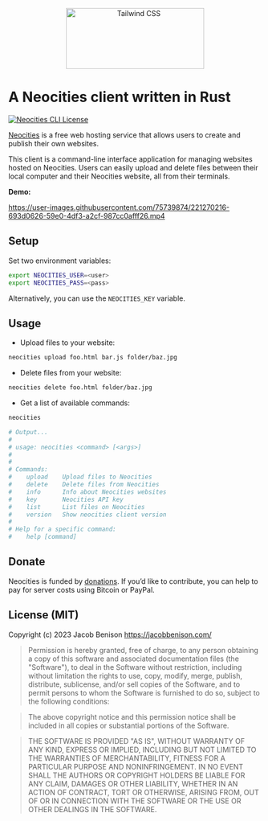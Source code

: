 <p align="center">
  <a href="https://jacobbenison.com/">
    <picture>
      <source media="(prefers-color-scheme: dark)" srcset="https://user-images.githubusercontent.com/75739874/220756778-26348fde-148f-4383-859c-8624d3de955d.png">
      <source media="(prefers-color-scheme: light)" srcset="https://user-images.githubusercontent.com/75739874/220756757-7204f7eb-2d3d-4c8e-a449-b294ac851304.png">
      <img alt="Tailwind CSS" src="https://user-images.githubusercontent.com/75739874/220756757-7204f7eb-2d3d-4c8e-a449-b294ac851304.png" width="275" height="121" style="max-width: 100%;">
    </picture>
  </a>
</p>

# A Neocities client written in Rust

[![Neocities CLI License](https://img.shields.io/github/license/ge3224/neocities)](https://github.com/ge3224/neocities/blob/main/LICENSE.md)

[Neocities](https://neocities.org/about) is a free web hosting service that allows users to create and publish their own websites. 

This client is a command-line interface application for managing websites hosted on Neocities. Users can easily upload and delete files between their local computer and their Neocities website, all from their terminals.

**Demo:**

https://user-images.githubusercontent.com/75739874/221270216-693d0626-59e0-4df3-a2cf-987cc0afff26.mp4

<!--## Installation-->

 <!--- [ ]  TODO-->

## Setup

Set two environment variables:

```bash
export NEOCITIES_USER=<user>
export NEOCITIES_PASS=<pass>
```

Alternatively, you can use the `NEOCITIES_KEY` variable.

## Usage

- Upload files to your website:

```bash
neocities upload foo.html bar.js folder/baz.jpg
```

- Delete files from your website:

```bash
neocities delete foo.html folder/baz.jpg
```

- Get a list of available commands:

```bash
neocities

# Output...
#
# usage: neocities <command> [<args>]
# 
# 
# Commands:
#    upload    Upload files to Neocities
#    delete    Delete files from Neocities
#    info      Info about Neocities websites
#    key       Neocities API key
#    list      List files on Neocities
#    version   Show neocities client version
# 
# Help for a specific command:
#    help [command]
```

## Donate

Neocities is funded by [donations](https://neocities.org/donate). If you’d like to contribute, you can help to pay for server costs using Bitcoin or PayPal.

## License (MIT)

Copyright (c) 2023 Jacob Benison https://jacobbenison.com/

> Permission is hereby granted, free of charge, to any person obtaining a copy
> of this software and associated documentation files (the "Software"), to deal
> in the Software without restriction, including without limitation the rights
> to use, copy, modify, merge, publish, distribute, sublicense, and/or sell
> copies of the Software, and to permit persons to whom the Software is
> furnished to do so, subject to the following conditions:

> The above copyright notice and this permission notice shall be included in all
> copies or substantial portions of the Software.

> THE SOFTWARE IS PROVIDED "AS IS", WITHOUT WARRANTY OF ANY KIND, EXPRESS OR
> IMPLIED, INCLUDING BUT NOT LIMITED TO THE WARRANTIES OF MERCHANTABILITY,
> FITNESS FOR A PARTICULAR PURPOSE AND NONINFRINGEMENT. IN NO EVENT SHALL THE
> AUTHORS OR COPYRIGHT HOLDERS BE LIABLE FOR ANY CLAIM, DAMAGES OR OTHER
> LIABILITY, WHETHER IN AN ACTION OF CONTRACT, TORT OR OTHERWISE, ARISING FROM,
> OUT OF OR IN CONNECTION WITH THE SOFTWARE OR THE USE OR OTHER DEALINGS IN THE
> SOFTWARE.
